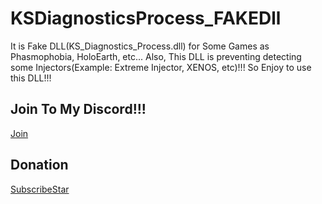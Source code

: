 # KSDiagnosticsProcess_FAKEDll
It is Fake DLL(KS_Diagnostics_Process.dll) for Some Games as Phasmophobia, HoloEarth, etc... Also, This DLL is preventing detecting some Injectors(Example: Extreme Injector, XENOS, etc)!!! So Enjoy to use this DLL!!!

## Join To My Discord!!!

[Join](https://discord.gg/fPy6mPV3PH)

## Donation

[SubscribeStar](https://www.subscribestar.com/riritofrancois)
